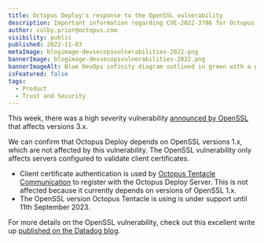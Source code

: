 ```yaml
---
title: Octopus Deploy's response to the OpenSSL vulnerability
description: Important information regarding CVE-2022-3786 for Octopus Deploy.
author: colby.prior@octopus.com
visibility: public
published: 2022-11-03
metaImage: blogimage-devsecopsvulnerabilities-2022.png
bannerImage: blogimage-devsecopsvulnerabilities-2022.png
bannerImageAlt: Blue DevOps infinity diagram outlined in green with a green security shield over the right top-hand corner.
isFeatured: false
tags:
  - Product
  - Trust and Security
---
```


This week, there was a high severity vulnerability [announced by OpenSSL](https://www.openssl.org/blog/blog/2022/11/01/email-address-overflows/) that affects versions 3.x. 

We can confirm that Octopus Deploy depends on OpenSSL versions 1.x, which are not affected by this vulnerability. The OpenSSL vulnerability only affects servers configured to validate client certificates.

- Client certificate authentication is used by [Octopus Tentacle Communication](https://octopus.com/docs/security/octopus-tentacle-communication#Octopus-Tentaclecommunication-Octopus/Tentacletrustrelationship) to register with the Octopus Deploy Server. This is not affected because it currently depends on versions of OpenSSL 1.x.
- The OpenSSL version Octopus Tentacle is using is under support until 11th September 2023.

For more details on the OpenSSL vulnerability, check out this excellent write up [published on the Datadog blog](https://securitylabs.datadoghq.com/articles/openssl-november-1-vulnerabilities/).